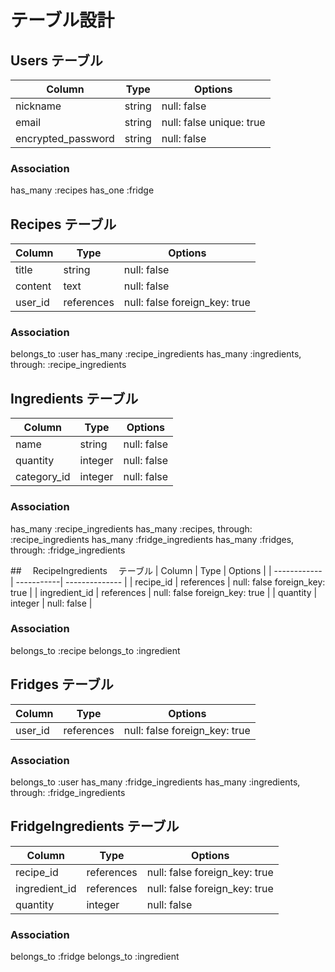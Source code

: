 # テーブル設計

## Users テーブル

| Column             | Type   | Options                  |
| ------------------ | ------ | ------------------------ |
| nickname           | string | null: false              |
| email              | string | null: false unique: true |
| encrypted_password | string | null: false              |

### Association

has_many :recipes
has_one :fridge

## Recipes テーブル

| Column  | Type       | Options                       |
| ------- | ---------- | ----------------------------- |
| title   | string     | null: false                   |
| content | text       | null: false                   |
| user_id | references | null: false foreign_key: true |

### Association

belongs_to :user
has_many :recipe_ingredients
has_many :ingredients, through: :recipe_ingredients

## Ingredients テーブル

| Column      | Type    | Options     |
| ----------- | ------- | ----------- |
| name        | string  | null: false |
| quantity    | integer | null: false |
| category_id | integer | null: false |

### Association

has_many :recipe_ingredients
has_many :recipes, through: :recipe_ingredients
has_many :fridge_ingredients
has_many :fridges, through: :fridge_ingredients

##　 RecipeIngredients 　テーブル
| Column | Type | Options |
| ------------ | -----------| -------------- |
| recipe_id | references | null: false foreign_key: true |
| ingredient_id | references | null: false foreign_key: true |
| quantity | integer | null: false |

### Association

belongs_to :recipe
belongs_to :ingredient

## Fridges テーブル

| Column  | Type       | Options                       |
| ------- | ---------- | ----------------------------- |
| user_id | references | null: false foreign_key: true |

### Association

belongs_to :user
has_many :fridge_ingredients
has_many :ingredients, through: :fridge_ingredients

## FridgeIngredients テーブル

| Column        | Type       | Options                       |
| ------------- | ---------- | ----------------------------- |
| recipe_id     | references | null: false foreign_key: true |
| ingredient_id | references | null: false foreign_key: true |
| quantity      | integer    | null: false                   |

### Association

belongs_to :fridge
belongs_to :ingredient

